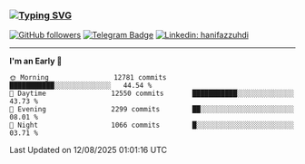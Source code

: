 ### [![Typing SVG](https://readme-typing-svg.herokuapp.com?font=lato&size=22&lines=Hi+There+👋)](https://git.io/typing-svg) 

[![GitHub followers](https://img.shields.io/github/followers/hanifazzuhdi?label=Follow&style=social)](https://github.com/hanifazzuhdi/?tab=follow) 
[![Telegram Badge](https://img.shields.io/badge/-hanif0198-blue?style=social&logo=telegram&link=https://www.t.me/hanif0198/)](https://www.t.me/hanif0198/) 
[![Linkedin: hanifazzuhdi](https://img.shields.io/badge/-hanifazzuhdi-blue?style=flat-square&logo=Linkedin&logoColor=white&link=https://www.linkedin.com/in/hanif-az-zuhdi-69688019b/)](https://www.linkedin.com/in/hanif-az-zuhdi-69688019b/) 

<hr/>

<!--START_SECTION:waka-->
**I'm an Early 🐤** 

```text
🌞 Morning                12781 commits       ███████████░░░░░░░░░░░░░░   44.54 % 
🌆 Daytime                12550 commits       ███████████░░░░░░░░░░░░░░   43.73 % 
🌃 Evening                2299 commits        ██░░░░░░░░░░░░░░░░░░░░░░░   08.01 % 
🌙 Night                  1066 commits        █░░░░░░░░░░░░░░░░░░░░░░░░   03.71 % 
```



 Last Updated on 12/08/2025 01:01:16 UTC
<!--END_SECTION:waka-->

